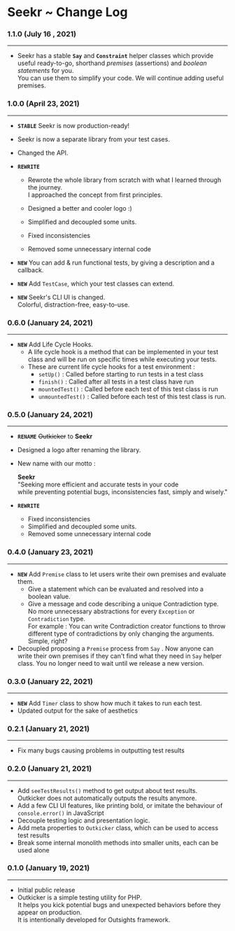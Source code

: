 # Seekr ~ Change Log

### 1.1.0 (July 16 , 2021)

---

- Seekr has a stable **`Say`** and **`Constraint`** helper classes which provide useful ready-to-go, shorthand *premises* (assertions) and *boolean statements* for you. <br>You can use them to simplify your code. We will continue adding useful premises.

### 1.0.0 (April 23, 2021)

---

- **`STABLE`** Seekr is now production-ready! 

- Seekr is now a separate library from your test cases. 

- Changed the API.

- **`REWRITE`**

  - Rewrote the whole library from scratch with what I learned through the journey.<br>I approached the concept from first principles.
  - Designed a better and cooler logo :)

  - Simplified and decoupled some units.
  - Fixed inconsistencies
  - Removed some unnecessary internal code

- **`NEW`** You can add & run functional tests, by giving a description and a callback.

- **`NEW`** Add `TestCase`, which your test classes can extend.

- **`NEW`** Seekr's CLI UI is changed. <br>Colorful, distraction-free, easy-to-use.

### 0.6.0 (January 24, 2021)

---

- **`NEW`** Add Life Cycle Hooks.
  - A life cycle hook is a method that can be implemented in your test class and will be run on specific times while executing your tests.
  - These are current life cycle hooks for a test environment :
    - `setUp()` :  Called before starting to run tests in a test class
    - `finish()` : Called after all tests in a test class have run
    - `mountedTest()` : Called before each test of this test class is run
    - `unmountedTest()` : Called before each test of this test class is run.

### 0.5.0 (January 24, 2021)

---

- **`RENAME`**  ~~Outkicker~~ to **Seekr**

- Designed a logo after renaming the library.<br>

- New name with our motto :<br>

  **Seekr**<br>"Seeking more efficient and accurate tests in your code<br> while preventing potential bugs, inconsistencies fast, simply and wisely."

- **`REWRITE`**

  - Fixed inconsistencies
  - Simplified and decoupled some units.
  - Removed some unnecessary internal code

### 0.4.0 (January 23, 2021)

---

- **`NEW`**  Add `Premise` class to let users write their own premises and evaluate them.
  - Give a statement which can be evaluated and resolved into a boolean value.
  - Give a message and code describing a unique Contradiction type.<br>No more unnecessary abstractions for every `Exception` or `Contradiction` type.<br>For example : You can write Contradiction creator functions to throw different type of contradictions by only changing the arguments. Simple, right?
- Decoupled proposing a `Premise` process from `Say` . Now anyone can write their own premises if they can't find what they need in  `Say` helper class. You no longer need to wait until we release a new version.

### 0.3.0 (January 22, 2021)

---

- **`NEW`** Add `Timer` class to show how much it takes to run each test.
- Updated output for the sake of aesthetics

### 0.2.1 (January 21, 2021)

---

- Fix many bugs causing problems in outputting test results

### 0.2.0 (January 21, 2021)

---

- Add `seeTestResults()` method to get output about test results. <br>Outkicker does not automatically outputs the results anymore.
- Add a few CLI UI features, like printing bold, or imitate the behaviour of `console.error()` in JavaScript
- Decouple testing logic and presentation logic.
- Add meta properties to `Outkicker` class, which can be used to access test results
- Break some internal monolith methods into smaller units, each can be used alone

### 0.1.0 (January 19, 2021) 

---

- Initial public release
- Outkicker is a simple testing utility for PHP.<br>It helps you kick potential bugs and unexpected behaviors before they appear on production.<br>It is intentionally developed for Outsights framework.